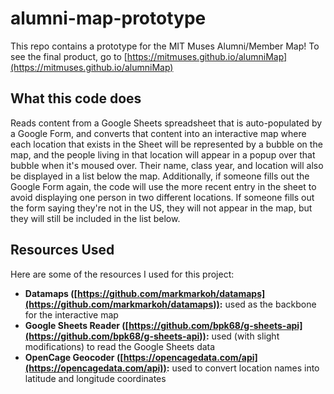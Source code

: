 # alumni-map-prototype
This repo contains a prototype for the MIT Muses Alumni/Member Map! To see the final product, go to [https://mitmuses.github.io/alumniMap](https://mitmuses.github.io/alumniMap)


## What this code does
Reads content from a Google Sheets spreadsheet that is auto-populated by a Google Form, and converts that content into an interactive map where each location that exists in the Sheet will be represented by a bubble on the map, and the people living in that location will appear in a popup over that bubble when it's moused over. Their name, class year, and location will also be displayed in a list below the map. Additionally, if someone fills out the Google Form again, the code will use the more recent entry in the sheet to avoid displaying one person in two different locations. If someone fills out the form saying they're not in the US, they will not appear in the map, but they will still be included in the list below.


## Resources Used
Here are some of the resources I used for this project:

- **Datamaps ([https://github.com/markmarkoh/datamaps](https://github.com/markmarkoh/datamaps)):** used as the backbone for the interactive map
- **Google Sheets Reader ([https://github.com/bpk68/g-sheets-api](https://github.com/bpk68/g-sheets-api)):** used (with slight modifications) to read the Google Sheets data
- **OpenCage Geocoder ([https://opencagedata.com/api](https://opencagedata.com/api)):** used to convert location names into latitude and longitude coordinates

